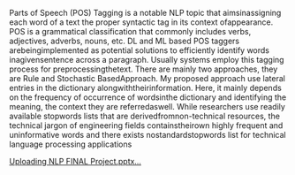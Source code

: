 Parts of Speech (POS) Tagging is a notable NLP topic that aimsinassigning each word of a text the proper syntactic tag in its context ofappearance. POS is a grammatical classification that commonly includes verbs, adjectives, adverbs, nouns, etc. DL and ML based POS taggers arebeingimplemented as potential solutions to efficiently identify words inagivensentence across a paragraph. Usually systems employ this tagging process for preprocessingthetext. There are mainly two approaches, they are Rule and Stochastic BasedApproach. My proposed approach use lateral entries in the dictionary alongwiththeirinformation. Here, it mainly depends on the frequency of occurrence of wordsinthe dictionary and identifying the meaning, the context they are referredaswell. While researchers use readily available stopwords lists that are derivedfromnon-technical resources, the technical jargon of engineering fields containstheirown highly frequent and uninformative words and there exists nostandardstopwords list for technical language processing applications

[Uploading NLP FINAL Project.pptx…]()
